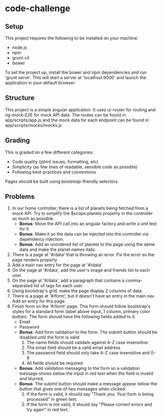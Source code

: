 # code-challenge

## Setup
This project requires the following to be installed on your machine:
* node.js
* npm
* grunt-cli
* bower

To set the project up, install the bower and npm dependencies and run 'grunt serve'. This
will start a server at 'localhost:9000' and launch the application in your default browser.

## Structure
This project is a simple angular application. It uses ui-router for routing and ng-mock-E2E for mock API data.
The routes can be found in app/scripts/app.js and the mock data for each endpoint can be found in app/scripts/mocks/mocks.js

## Grading

This is graded on a few different categories:

* Code quality (jshint issues, formatting, etc)
* Simplicity (as few lines of readable, sensible code as possible)
* Following best-practices and conventions

Pages should be built using bootstrap-friendly selectors.

## Problems
1. In our home controller, there is a list of planets being fetched from a mock API. Try to simplify the $scope.planets
property in the controller as much as possible.
    * **Bonus**: Move the API call into an angular factory and write a unit test for it.
    * **Bonus**: Make it so the data can be injected into the controller via dependency injection.
    * **Bonus**: Add an unordered list of planets to the page using the same data and make the planet names italic.
1. There is a page at '#/data' that is throwing an error. Fix the error so the page renders properly.
1. Add a main nav entry for the page at '#/data'
1. On the page at '#/data', add the user's image and friends list to each user.
1. On the page at '#/data', add a paragraph that contains a comma-separated list of tags for each user.
1. Using bootstrap's grid, make the page display 2 columns of data.
1. There is a page at '#/form', but it doesn't have an entry in the main nav. Add an entry for this page.
1. Finish form on the '#/form' page. This form should follow bootstrap's styles for a standard form (label above input,
1 column, primary color button). The form should have the following fields added to it:
    * Email
    * Password
    * **Bonus**: Add form validation to the form. The submit button should be disabled until the form is valid
        1. The name fields should validate against A-Z case insensitive.
        1. The email field should be a valid email address
        1. The password field should only take A-Z case insensitive and 0-9
        1. All fields should be required
    * **Bonus**: Add validation messaging to the form so a validation message shows below the input in red text when the field
    is invalid and blurred.
    * **Bonus**: The submit button should make a message appear below the button that gives one of two messages when clicked:
        1. If the form is valid, it should say "Thank you. Your form is being processed" in green text.
        1. If the form is not valid, it should say "Please correct errors and try again" in red text.

